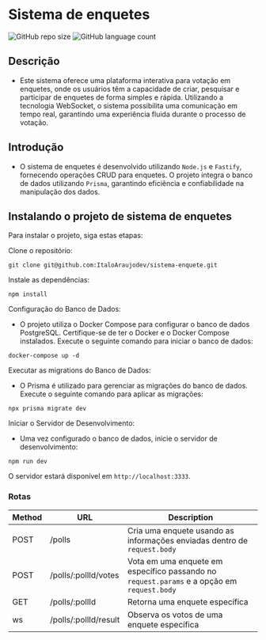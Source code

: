 # Sistema de enquetes

![GitHub repo size](https://img.shields.io/github/repo-size/ItaloAraujodev/sistema-enquete?style=for-the-badge)
![GitHub language count](https://img.shields.io/github/languages/count/ItaloAraujodev/sistema-enquete?style=for-the-badge)

## Descrição

- Este sistema oferece uma plataforma interativa para votação em enquetes, onde os usuários têm a capacidade de criar, pesquisar e participar de enquetes de forma simples e rápida. Utilizando a tecnologia WebSocket, o sistema possibilita uma comunicação em tempo real, garantindo uma experiência fluida durante o processo de votação.

## Introdução

- O sistema de enquetes é desenvolvido utilizando ```Node.js``` e ```Fastify```, fornecendo operações CRUD para enquetes. O projeto integra o banco de dados utilizando ```Prisma```, garantindo eficiência e confiabilidade na manipulação dos dados.

## Instalando o projeto de sistema de enquetes

Para instalar o projeto, siga estas etapas:

Clone o repositório:
```
git clone git@github.com:ItaloAraujodev/sistema-enquete.git
```
Instale as dependências:
```
npm install
```
Configuração do Banco de Dados:
- O projeto utiliza o Docker Compose para configurar o banco de dados PostgreSQL. Certifique-se de ter o Docker e o Docker Compose instalados. Execute o seguinte comando para iniciar o banco de dados:
```
docker-compose up -d
```
Executar as migrations do Banco de Dados:
- O Prisma é utilizado para gerenciar as migrações do banco de dados. Execute o seguinte comando para aplicar as migrações:
```
npx prisma migrate dev
```

Iniciar o Servidor de Desenvolvimento:
- Uma vez configurado o banco de dados, inicie o servidor de desenvolvimento:

```
npm run dev
```
O servidor estará disponível em ```http://localhost:3333```.

### Rotas

| Method | URL                    | Description                                                                                            |
| ------ | -----------------------| -------------------------------------------------------------------------------------------------------|
| POST   | /polls                 | Cria uma enquete usando as informações enviadas dentro de `request.body`                               |
| POST   | /polls/:pollId/votes   | Vota em uma enquete em específico passando no `request.params` e a opção em `request.body`             |
| GET    | /polls/:pollId         | Retorna uma enquete específica                                                                         |
| ws     | /polls/:pollId/result  | Observa os votos de uma enquete específica                                                             |
